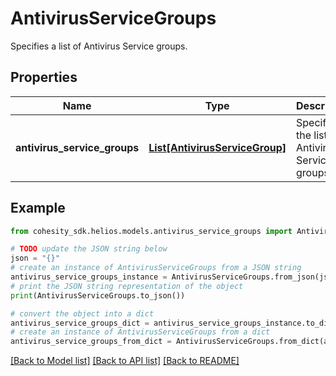 # AntivirusServiceGroups

Specifies a list of Antivirus Service groups.

## Properties

Name | Type | Description | Notes
------------ | ------------- | ------------- | -------------
**antivirus_service_groups** | [**List[AntivirusServiceGroup]**](AntivirusServiceGroup.md) | Specifies the list of Antivirus Service groups. | [optional] 

## Example

```python
from cohesity_sdk.helios.models.antivirus_service_groups import AntivirusServiceGroups

# TODO update the JSON string below
json = "{}"
# create an instance of AntivirusServiceGroups from a JSON string
antivirus_service_groups_instance = AntivirusServiceGroups.from_json(json)
# print the JSON string representation of the object
print(AntivirusServiceGroups.to_json())

# convert the object into a dict
antivirus_service_groups_dict = antivirus_service_groups_instance.to_dict()
# create an instance of AntivirusServiceGroups from a dict
antivirus_service_groups_from_dict = AntivirusServiceGroups.from_dict(antivirus_service_groups_dict)
```
[[Back to Model list]](../README.md#documentation-for-models) [[Back to API list]](../README.md#documentation-for-api-endpoints) [[Back to README]](../README.md)



